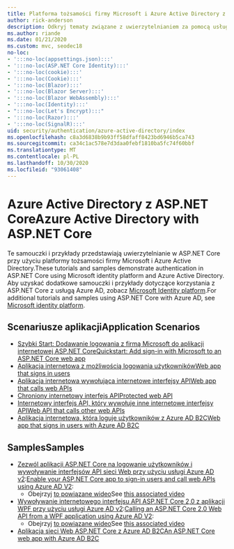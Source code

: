 ```yaml
---
title: Platforma tożsamości firmy Microsoft i Azure Active Directory z ASP.NET Core
author: rick-anderson
description: Odkryj tematy związane z uwierzytelnianiem za pomocą usługi Microsoft Identity platform Azure Active Directory dla aplikacji sieci Web i interfejsów API w programie ASP.NET Core.
ms.author: riande
ms.date: 01/21/2020
ms.custom: mvc, seodec18
no-loc:
- ':::no-loc(appsettings.json):::'
- ':::no-loc(ASP.NET Core Identity):::'
- ':::no-loc(cookie):::'
- ':::no-loc(Cookie):::'
- ':::no-loc(Blazor):::'
- ':::no-loc(Blazor Server):::'
- ':::no-loc(Blazor WebAssembly):::'
- ':::no-loc(Identity):::'
- ":::no-loc(Let's Encrypt):::"
- ':::no-loc(Razor):::'
- ':::no-loc(SignalR):::'
uid: security/authentication/azure-active-directory/index
ms.openlocfilehash: c8a3d6838b9b93ff58dfaff8423bd6946b5ca743
ms.sourcegitcommit: ca34c1ac578e7d3daa0febf1810ba5fc74f60bbf
ms.translationtype: MT
ms.contentlocale: pl-PL
ms.lasthandoff: 10/30/2020
ms.locfileid: "93061408"
---
```

# <a name="azure-active-directory-with-aspnet-core"></a><span data-ttu-id="ff9ff-103">Azure Active Directory z ASP.NET Core</span><span class="sxs-lookup"><span data-stu-id="ff9ff-103">Azure Active Directory with ASP.NET Core</span></span>

<span data-ttu-id="ff9ff-104">Te samouczki i przykłady przedstawiają uwierzytelnianie w ASP.NET Core przy użyciu platformy tożsamości firmy Microsoft i Azure Active Directory.</span><span class="sxs-lookup"><span data-stu-id="ff9ff-104">These tutorials and samples demonstrate authentication in ASP.NET Core using Microsoft identity platform and Azure Active Directory.</span></span> <span data-ttu-id="ff9ff-105">Aby uzyskać dodatkowe samouczki i przykłady dotyczące korzystania z ASP.NET Core z usługą Azure AD, zobacz [Microsoft Identity platform](/azure/active-directory/develop/).</span><span class="sxs-lookup"><span data-stu-id="ff9ff-105">For additional tutorials and samples using ASP.NET Core with Azure AD, see [Microsoft identity platform](/azure/active-directory/develop/).</span></span>

## <a name="application-scenarios"></a><span data-ttu-id="ff9ff-106">Scenariusze aplikacji</span><span class="sxs-lookup"><span data-stu-id="ff9ff-106">Application Scenarios</span></span>

* [<span data-ttu-id="ff9ff-107">Szybki Start: Dodawanie logowania z firmą Microsoft do aplikacji internetowej ASP.NET Core</span><span class="sxs-lookup"><span data-stu-id="ff9ff-107">Quickstart: Add sign-in with Microsoft to an ASP.NET Core web app</span></span>](/azure/active-directory/develop/quickstart-v2-aspnet-core-webapp)
* [<span data-ttu-id="ff9ff-108">Aplikacja internetowa z możliwością logowania użytkowników</span><span class="sxs-lookup"><span data-stu-id="ff9ff-108">Web app that signs in users</span></span>](/azure/active-directory/develop/scenario-web-app-sign-user-overview?tabs=aspnetcore)
* [<span data-ttu-id="ff9ff-109">Aplikacja internetowa wywołująca internetowe interfejsy API</span><span class="sxs-lookup"><span data-stu-id="ff9ff-109">Web app that calls web APIs</span></span>](/azure/active-directory/develop/scenario-web-app-call-api-overview)
* [<span data-ttu-id="ff9ff-110">Chroniony internetowy interfejs API</span><span class="sxs-lookup"><span data-stu-id="ff9ff-110">Protected web API</span></span>](/azure/active-directory/develop/scenario-protected-web-api-overview)
* [<span data-ttu-id="ff9ff-111">Internetowy interfejs API, który wywołuje inne internetowe interfejsy API</span><span class="sxs-lookup"><span data-stu-id="ff9ff-111">Web API that calls other web APIs</span></span>](/azure/active-directory/develop/scenario-web-api-call-api-overview)
* [<span data-ttu-id="ff9ff-112">Aplikacja internetowa, która loguje użytkowników z Azure AD B2C</span><span class="sxs-lookup"><span data-stu-id="ff9ff-112">Web app that signs in users with Azure AD B2C</span></span>](xref:security/authentication/azure-ad-b2c)

## <a name="samples"></a><span data-ttu-id="ff9ff-113">Samples</span><span class="sxs-lookup"><span data-stu-id="ff9ff-113">Samples</span></span>

* <span data-ttu-id="ff9ff-114">[Zezwól aplikacji ASP.NET Core na logowanie użytkowników i wywoływanie interfejsów API sieci Web przy użyciu usługi Azure AD v2](/samples/azure-samples/active-directory-aspnetcore-webapp-openidconnect-v2/enable-webapp-signin/):</span><span class="sxs-lookup"><span data-stu-id="ff9ff-114">[Enable your ASP.NET Core app to sign-in users and call web APIs using Azure AD V2](/samples/azure-samples/active-directory-aspnetcore-webapp-openidconnect-v2/enable-webapp-signin/):</span></span> 
  * <span data-ttu-id="ff9ff-115">Obejrzyj [to powiązane wideo](https://channel9.msdn.com/Events/Build/2018/THR5001)</span><span class="sxs-lookup"><span data-stu-id="ff9ff-115">See [this associated video](https://channel9.msdn.com/Events/Build/2018/THR5001)</span></span>
* <span data-ttu-id="ff9ff-116">[Wywoływanie internetowego interfejsu API ASP.NET Core 2,0 z aplikacji WPF przy użyciu usługi Azure AD v2](/samples/azure-samples/active-directory-dotnet-native-aspnetcore-v2/calling-an-aspnet-core-web-api-from-a-wpf-application-using-azure-ad-v2/):</span><span class="sxs-lookup"><span data-stu-id="ff9ff-116">[Calling an ASP.NET Core 2.0 Web API from a WPF application using Azure AD V2](/samples/azure-samples/active-directory-dotnet-native-aspnetcore-v2/calling-an-aspnet-core-web-api-from-a-wpf-application-using-azure-ad-v2/):</span></span> 
  * <span data-ttu-id="ff9ff-117">Obejrzyj [to powiązane wideo](https://channel9.msdn.com/Events/Build/2018/THR5000)</span><span class="sxs-lookup"><span data-stu-id="ff9ff-117">See [this associated video](https://channel9.msdn.com/Events/Build/2018/THR5000)</span></span>
* [<span data-ttu-id="ff9ff-118">Aplikacja sieci Web ASP.NET Core z Azure AD B2C</span><span class="sxs-lookup"><span data-stu-id="ff9ff-118">An ASP.NET Core web app with Azure AD B2C</span></span>](/samples/azure-samples/active-directory-b2c-dotnetcore-webapp/an-aspnet-core-web-app-with-azure-ad-b2c/)
